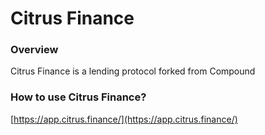 # Citrus Finance

### Overview <a href="#how-to-use-c.r.e.a.m.-finance" id="how-to-use-c.r.e.a.m.-finance"></a>

Citrus Finance is a lending protocol forked from Compound

### How to use Citrus Finance? <a href="#how-to-use-c.r.e.a.m.-finance" id="how-to-use-c.r.e.a.m.-finance"></a>

[https://app.citrus.finance/](https://app.citrus.finance/)

